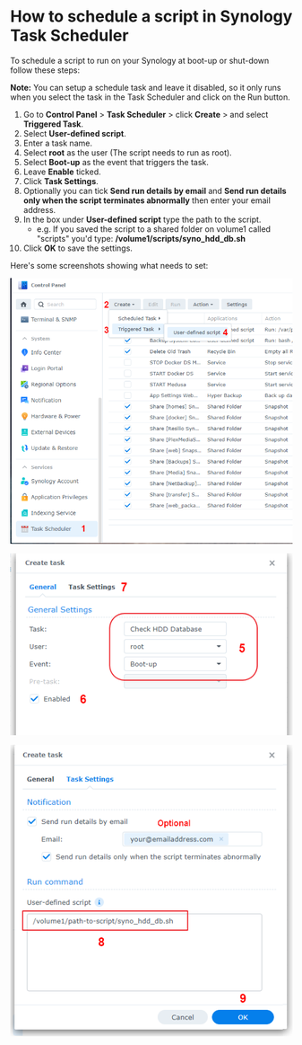 # How to schedule a script in Synology Task Scheduler

To schedule a script to run on your Synology at boot-up or shut-down follow these steps:

**Note:** You can setup a schedule task and leave it disabled, so it only runs when you select the task in the Task Scheduler and click on the Run button.

1. Go to **Control Panel** > **Task Scheduler** > click **Create** > and select **Triggered Task**.
2. Select **User-defined script**.
3. Enter a task name.
4. Select **root** as the user (The script needs to run as root).
5. Select **Boot-up** as the event that triggers the task.
6. Leave **Enable** ticked.
7. Click **Task Settings**.
8. Optionally you can tick **Send run details by email** and **Send run details only when the script terminates abnormally** then enter your email address.
9. In the box under **User-defined script** type the path to the script. 
    - e.g. If you saved the script to a shared folder on volume1 called "scripts" you'd type: **/volume1/scripts/syno_hdd_db.sh**
11. Click **OK** to save the settings.

Here's some screenshots showing what needs to set:

<p align="leftr"><img src="images/schedule1.png"></p>

<p align="leftr"><img src="images/schedule2.png"></p>

<p align="leftr"><img src="images/schedule3.png"></p>
